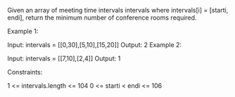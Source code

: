 Given an array of meeting time intervals intervals where intervals[i] = [starti, endi], return the minimum number of conference rooms required.


Example 1:

Input: intervals = [[0,30],[5,10],[15,20]]
Output: 2
Example 2:

Input: intervals = [[7,10],[2,4]]
Output: 1


Constraints:

1 <= intervals.length <= 104
0 <= starti < endi <= 106


